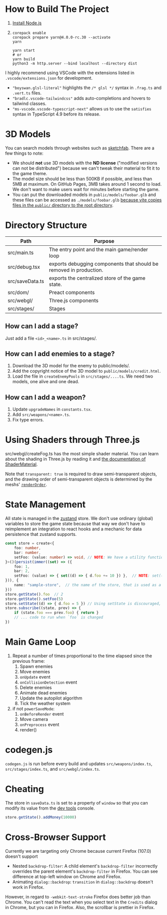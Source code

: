 # How to Build The Project

1. [Install Node.js](https://nodejs.org/en/download/)
2. ```shell
   corepack enable
   corepack prepare yarn@4.0.0-rc.30 --activate
   yarn

   yarn start
   # or
   yarn build
   python3 -m http.server --bind localhost --directory dist
   ```

I highly recommend using VSCode with the extensions listed in `.vscode/extensions.json` for development.
- `"boyswan.glsl-literal"` highlights the `/* glsl */` syntax in `.frag.ts` and `.vert.ts` files.
- `"bradlc.vscode-tailwindcss"` adds auto-completions and hovers to tailwind classes.
- `"ms-vscode.vscode-typescript-next"` allows us to use the `satisfies` syntax in TypeScript 4.9 before its release.

# 3D Models
You can search models through websites such as [sketchfab](https://sketchfab.com/search?features=downloadable&licenses=322a749bcfa841b29dff1e8a1bb74b0b&licenses=7c23a1ba438d4306920229c12afcb5f9&licenses=b9ddc40b93e34cdca1fc152f39b9f375&type=models).
There are a few things to note:
- We should **not** use 3D models with the **ND license** ("modified versions can not be distributed") because we can't tweak their material to fit it to the game theme.
- The model size should be less than 500KB if possible, and less than 5MB at maximum. On GitHub Pages, 3MB takes around 1 second to load. We don't want to make users wait for minutes before starting the game.
- You can put the downloaded models in `public/models/foobar.glb` and these files can be accessed as `./models/foobar.glb` [because vite copies files in the `public/` directory to the root directory](https://vitejs.dev/guide/assets.html#the-public-directory).

# Directory Structure
| Path | Purpose |
|-|-|
| src/main.ts | The entry point and the main game/render loop |
| src/debug.tsx | exports debugging components that should be removed in production. |
| src/saveData.ts | exports the centralized store of the game state. |
| src/dom/ | Preact components |
| src/webgl/ | Three.js components |
| src/stages/ | Stages |

## How can I add a stage?
Just add a file `<id>_<name>.ts` in src/stages/.

## How can I add enemies to a stage?
1. Download the 3D model for the enemy to public/models/.
2. Add the copyright notice of the 3D model to `public/models/credit.html`.
3. Load the file in `createEnemyPools` in `src/stages/....ts`. We need two models, one alive and one dead.

## How can I add a weapon?
1. Update `upgradeNames` in `constants.tsx`.
2. Add `src/weapons/<name>.ts`.
3. Fix type errors.

# Using Shaders through Three.js
src/webgl/createFog.ts has the most simple shader material. You can learn about the shading in Three.js by reading it and [the documentation of ShaderMaterial](https://threejs.org/docs/#api/en/materials/ShaderMaterial).

Note that `transparent: true` is required to draw semi-transparent objects, and the drawing order of semi-transparent objects is determined by the meshs' [`renderOrder`](https://threejs.org/docs/#api/en/core/Object3D.renderOrder).

# State Management
All state is managed in the [zustand](https://github.com/pmndrs/zustand) store. We don't use ordinary (global) variables to store the game state because that way we don't have to reimplement an integration to react hooks and a mechanic for data persistence that zustand supports.

```typescript
const store = create<{
    foo: number,
    bar: number,
    setFoo: (value: number) => void, // NOTE: We have a utility function `defineActions` to eliminate the need to write this line in util.ts
}>()(persist(immer((set) => ({
    foo: 1,
    bar: 2,
    setFoo: (value) => { set((d) => { d.foo += 10 }) },  // NOTE: set((d) => { d.foo += 10 }) is ~4x slower than set({ foo: get().foo + 10 }). Use the latter if it will be run frequently.
})), {
    name: "sample-store",  // the name of the store, that is used as a key for the localStorage
}))
store.getState().foo  // 2
store.getState().setFoo(5)
store.setState((d) => { d.foo = 5 }) // Using setState is discouraged, because it makes it difficult to add code to run when the value changes. (You can also use subscribe(), but it obfuscates the execution order.)
store.subscribe((state, prev) => {
    if (state.foo === prev.foo) { return }
    // ... code to run when `foo` is changed
})
```

# Main Game Loop
1. Repeat a number of times proportional to the time elapsed since the previous frame:
   1. Spawn enemies
   2. Move enemies
   3. `onUpdate` event
   4. `onCollisionDetection` event
   5. Delete enemies
   6. Animate dead enemies
   7. Update the autopilot algorithm
   8. Tick the weather system
2. if not `powerSaveMode`:
   1. `onBeforeRender` event
   2. Move camera
   3. `onPreprocess` event
   4. render()

# codegen.js
`codegen.js` is run before every build and updates `src/weapons/index.ts`, `src/stages/index.ts`, and `src/webgl/index.ts`.

# Cheating
The store in `saveData.ts` is set to a property of `window` so that you can modify its value from the [dev tools](https://developer.chrome.com/docs/devtools/open/) console.

```typescript
store.getState().addMoney(10000)
```

# Cross-Browser Support
Currently we are targeting only Chrome because current Firefox (107.0) doesn't support
- Nested `backdrop-filter`: A child element's `backdrop-filter` incorrectly overrides the parent element's `backdrop-filter` in Firefox. You can see difference at top-left window on Chrome and Firefox.
- Animating `dialog::backdrop`: `transition` in `dialog::backdrop` doesn't work in Firefox. 

However, in regard to `-webkit-text-stroke` Firefox does better job than Chrome. You can't read the text when you select text in the `Credits` dialog in Chrome, but you can in Firefox. Also, the scrollbar is prettier in Firefox.
